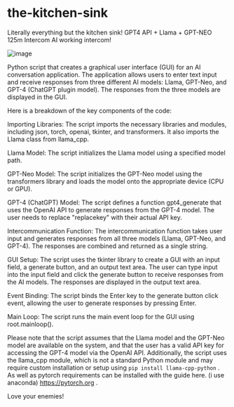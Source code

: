 # the-kitchen-sink
Literally everything but the kitchen sink! GPT4 API + Llama + GPT-NEO 125m Intercom AI
working intercom!

![image](https://user-images.githubusercontent.com/34530588/235335021-40db1616-f9a5-4bcc-b2b0-00f9e794d3b9.png)


 Python script that creates a graphical user interface (GUI) for an AI conversation application. The application allows users to enter text input and receive responses from three different AI models: Llama, GPT-Neo, and GPT-4 (ChatGPT plugin model). The responses from the three models are displayed in the GUI.

Here is a breakdown of the key components of the code:

Importing Libraries: The script imports the necessary libraries and modules, including json, torch, openai, tkinter, and transformers. It also imports the Llama class from llama_cpp.

Llama Model: The script initializes the Llama model using a specified model path.

GPT-Neo Model: The script initializes the GPT-Neo model using the transformers library and loads the model onto the appropriate device (CPU or GPU).

GPT-4 (ChatGPT) Model: The script defines a function gpt4_generate that uses the OpenAI API to generate responses from the GPT-4 model. The user needs to replace "replacekey" with their actual API key.

Intercommunication Function: The intercommunication function takes user input and generates responses from all three models (Llama, GPT-Neo, and GPT-4). The responses are combined and returned as a single string.

GUI Setup: The script uses the tkinter library to create a GUI with an input field, a generate button, and an output text area. The user can type input into the input field and click the generate button to receive responses from the AI models. The responses are displayed in the output text area.

Event Binding: The script binds the Enter key to the generate button click event, allowing the user to generate responses by pressing Enter.

Main Loop: The script runs the main event loop for the GUI using root.mainloop().

Please note that the script assumes that the Llama model and the GPT-Neo model are available on the system, and that the user has a valid API key for accessing the GPT-4 model via the OpenAI API. Additionally, the script uses the llama_cpp module, which is not a standard Python module and may require custom installation or setup using `pip install llama-cpp-python` . As well as pytorch requirements can be installed with the guide here. (i use anaconda) https://pytorch.org .


Love your enemies! 
